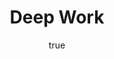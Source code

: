 ---
title: "Deep Work"
bookCover: "/assets/book-covers/deep-work.jpg"
slug: "deep-work"
bookAuthor: "Cal Newport"
rating: 10
done: false
tags: []
summary: false
detailedNotes: false
amazonLink: ""
author:
  name: Rico Trebeljahr
  picture: "/assets/blog/profile.jpeg"
---